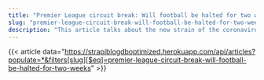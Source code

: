 ```yaml
---
title: "Premier League circuit break: Will football be halted for two weeks?"
slug: "premier-league-circuit-break-will-football-be-halted-for-two-weeks"
description: "This article talks about the new strain of the coronavirus found in the UK and the impact it might have on the 2020-21 Premier League season.There have been talking about bringing in a two-week circuit break in the Premier League due to the rising number of cases amongst the clubs."
---
```


{{< article data="https://strapiblogdboptimized.herokuapp.com/api/articles?populate=*&filters[slug][$eq]=premier-league-circuit-break-will-football-be-halted-for-two-weeks" >}}
